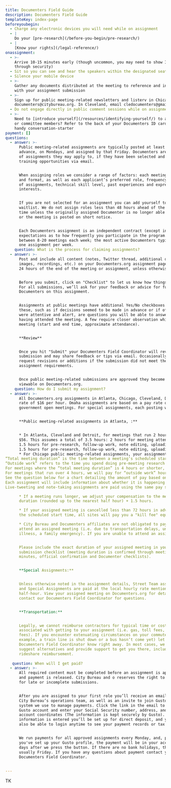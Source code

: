 ```yaml
---
title: Documenters Field Guide
description: Documenters Field Guide
templateKey: index-page
beforeyoubegin:
  - Charge any electronic devices you will need while on assignment
  - |
    Do your [pre-research](/before-you-begin/pre-research/)
  - |
    [Know your rights](/legal-reference/)
onassignment:
  - >-
    Arrive 10-15 minutes early (though uncommon, you may need to show ID or pass
    through security)
  - Sit so you can see and hear the speakers within the designated seating area
  - Silence your mobile device
  - >-
    Gather any documents distributed at the meeting to reference and include
    with your assignment submission
  - >-
    Sign up for public meeting-related newsletters and listerv in Chicago by emailing
    documenters@citybureau.org. In Cleveland, email cledocumenters@gmail.com . In Detroit, email documenters@outliermedia.org . In Minneapolis, email documenterspuc@gmail.com . In Atlanta, email documenters@canopyatlanta.org . In Omaha, email abbie@omahadocumenters.org . In Fresno, email heather@fresnoland.org . 
  - Do not engage directly in public comment sessions while on assignment
  - >-
    Need to [introduce yourself](/resources/identifying-yourself/) to attendees
    or committee members? Refer to the back of your Documenters ID card for a
    handy conversation-starter
payment: []
questions:
  - answer: >-
      Public meeting-related assignments are typically posted at least a week in
      advance, on Mondays, and assigned by that Friday. Documenters are notified
      of assignments they may apply to, if they have been selected and other
      training opportunities via email.


      When assigning roles we consider a range of factors: each meeting’s topic
      and format, as well as each applicant’s preferred role, frequency/recency
      of assignments, technical skill level, past experiences and expressed
      interests. 


      If you are not selected for an assignment you can add yourself to the
      waitlist. We do not assign roles less than 48 hours ahead of the start
      time unless the originally assigned Documenter is no longer able to attend
      or the meeting is posted on short notice.


      Each Documenters assignment is an independent contract (except in Minneapolis, where Documenters' work is considered part-time) and there are no
      expectations as to how frequently you participate in the program. We cover
      between 8-20 meetings each week; the most active Documenters typically do
      one assignment per week.
    question: What is the process for claiming assignments?
  - answer: >-
      Post and include all content (notes, Twitter thread, additional documents,
      images, recordings, etc.) on your Documenters.org assignment page within
      24 hours of the end of the meeting or assignment, unless otherwise noted.


      Before you submit, click on "Checklist" to let us know how things went.
      For all submissions, we’ll ask for your feedback or advice for future
      Documenters on this assignment.


      Assignments at public meetings have additional Yes/No checkboxes. Most of
      these, such as if decisions seemed to be made in advance or if officials
      were attentive and alert, are questions you will be able to answer easily
      having attended the meeting. A few require closer observation while at the
      meeting (start and end time, approximate attendance).


      **Review**


      Once you hit "Submit" your Documenters Field Coordinator will review your
      submission and may share feedback or tips via email. Occasionally, we may
      request revisions or additions if the submission did not meet the stated
      assignment requirements.


      Once public meeting-related submissions are approved they become publicly
      viewable on Documenters.org.
    question: How do I submit my assignment?
  - answer: >-
      All Documenters.org assignments in Atlanta, Chicago, Cleveland, Detroit, Fresno and Omaha are independent contracts. Atlanta, Cleveland and Detroit assignments are based on a pay
      rate of $16 per hour. Omaha assignments are based on a pay rate of $15 per hour. Chicago Documenters assignments are  based on a pay rate of $18 per hour. Fresno Documenters assignments are based on a pay rate of $20 per hour. Minneapolis assignments are part-time work based on a pay rate of $20 per hour. Our most common assignments are taking notes or live-tweeting
      government open meetings. For special assignments, each posting will include estimated hours needed for completion.


      **Public meeting-related assignments in Atlanta, :**


      * In Atlanta, Cleveland and Detroit, for meetings that run 2 hours or less, default pay per assignment is
      $56. This assumes a total of 3.5 hours: 2 hours for meeting attendance +
      1.5 hours for pre-research, follow-up work, note editing, uploading, etc. In Fresno and Minneapolis, for meetings that run 2 hours or less, default pay is $70: 2 hours for meeting attednance + 1.5 hours for pre-research, follow-up work, note editing, uploading, etc. In Omaha, for meetings that run 2 hours or less, default pay per assignment is $52.50. This assumes a total of 3.5 hours: 2 hours for meeting attendance +
      1.5 hours for pre-research, follow-up work, note editing, uploading, etc. 
      * For Chicago public meeting-related assignments, your assignment hours include the total meeting duration and outside work.
“Total meeting duration” is the time between a meeting’s scheduled start time to the actual end time (when the meeting ends and/or you stop documenting it), including closed or executive session.
“Outside work” refers to the time you spend doing pre-meeting research and post-meeting revisions. 
For meetings where the “total meeting duration” is 4 hours or shorter, we’ll pay for two hours of “outside work.”
For meetings that run over 4 hours, we will pay for “outside work” hours that equal half of the meeting duration. (So if you cover a 5-hour meeting, we would compensate you for 2.5 hours of “outside work,” and for a 6-hour meeting, we would pay for 3 hours of “outside work.”
See the question below for a chart detailing the amount of pay based on the length of a meeting.
Each assignment will include information about whether it is happening in person, via a virtual platform or both (hybrid). In most cases, you will get to choose how you tune in to the meeting, but any meetings documented in person will include an extra hour ($18) of pay. If you expect to be late to the meeting due to public transit issues, let Documenters staff know right away. 
Live-tweeting and note-taking assignments are paid using the same pay scale. Though they are very different tasks, they are equally demanding in their own ways. Notes require more revision/editing and time. Live-tweeting is less time-consuming but requires additional technical skills, quick-thinking and accuracy in the moment.

      * If a meeting runs longer, we adjust your compensation to the meeting
      duration (rounded up to the nearest half hour) + 1.5 hours.

      * If your assigned meeting is cancelled less than 72 hours in advance of
      the scheduled start time, all sites will pay you a "kill fee" equivalent to 1 hour of their local pay scale.

      * City Bureau and Documenters affiliates are not obligated to pay a kill fee if you are unable to
      attend an assigned meeting (i.e. due to transportation delays, unexpected
      illness, a family emergency). If you are unable to attend an assigned meeting please reply to your assignment email as soon as possible to let us know; we’re usually able to find someone else to cover it if given a few days’ notice. You may share any research you did in preparation for the assignment and we will consider paying you the kill fee.


      Please include the exact duration of your assigned meeting in your
      submission checklist (meeting duration is confirmed through meeting
      minutes, official confirmation and Documenter checklists).


      **Special Assignments:**


      Unless otherwise noted in the assignment details, Street Team assignments
      and Special Assignments are paid at the local hourly rate mentioned above rounded up to the nearest
      half-hour. View your assigned meeting on Documenters.org for details and
      contact our Documenters Field Coordinator for questions.


      **Transportation:**


      Legally, we cannot reimburse contractors for typical time or costs
      associated with getting to your assignment (i.e. gas, toll fees, transit
      fees). If you encounter extenuating circumstances on your commute (for
      example, a train line is shut down or a bus hasn’t come yet) let your
      Documenters Field Coordinator know right away. In most cases, we can
      suggest alternatives and provide support to get you there, including
      rideshare reimbursement.
   
   question: When will I get paid?
  - answer: >-
      All required content must be completed before an assignment is approved
      and payment is released. City Bureau and o reserves the right to cancel payment
      for late or incomplete submissions.


      After you are assigned to your first role you’ll receive an email from
      City Bureau’s operations team, as well as an invite to join Gusto, the
      system we use to manage payments. Click the link in the email to create a
      Gusto account and enter your Social Security number, address, and bank
      account coordinates (The information is kept securely by Gusto). Once that
      information is entered you’ll be set up for direct deposit, and you’ll
      also be able to login anytime to see your payment records or tax forms.


      We run payments for all approved assignments every Monday, and, provided
      you've set up your Gusto profile, the payment will be in your account 5
      days after we press the button. If there are no bank holidays, this is
      usually Friday. If you have any questions about payment contact your
      Documenters Field Coordinator.
    
    
---
```

TK
